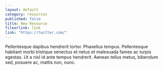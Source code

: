 ```yaml
---
layout: default
category: resources
published: false
title: New Resource
fileorlink: link
link: "https://twitter.com/"
---
```


Pellentesque dapibus hendrerit tortor. Phasellus tempus. Pellentesque habitant morbi tristique senectus et netus et malesuada fames ac turpis egestas. Ut a nisl id ante tempus hendrerit. Aenean tellus metus, bibendum sed, posuere ac, mattis non, nunc.